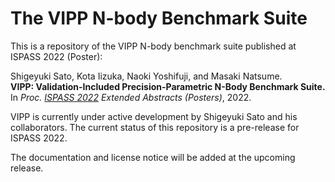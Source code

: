 # The VIPP N-body Benchmark Suite

This is a repository of the VIPP N-body benchmark suite published at ISPASS 2022 (Poster):

Shigeyuki Sato, Kota Iizuka, Naoki Yoshifuji, and Masaki Natsume.  
**VIPP: Validation-Included Precision-Parametric N-Body Benchmark Suite.**  
In *Proc. [ISPASS 2022](https://ispass.org/ispass2022/) Extended Abstracts (Posters)*, 2022.

VIPP is currently under active development by Shigeyuki Sato and his collaborators.
The current status of this repository is a pre-release for ISPASS 2022.

The documentation and license notice will be added at the upcoming release.